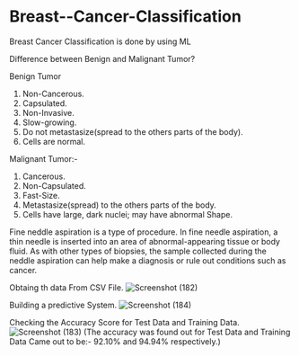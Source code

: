 # Breast--Cancer-Classification
Breast Cancer Classification is done by using ML


Difference between Benign and Malignant Tumor?

Benign Tumor                                                                             
1. Non-Cancerous.                                                                         
2. Capsulated.                                                                                                                           
3. Non-Invasive.                                                                          
4. Slow-growing.                                                                          
5. Do not metastasize(spread to the others parts of the body).                            
6. Cells are normal.

 Malignant Tumor:-
 1. Cancerous.
 2. Non-Capsulated. 
 3. Fast-Size.
 4. Metastasize(spread) to the others parts of the body.
 5. Cells have large, dark nuclei; may have abnormal Shape.



Fine neddle aspiration is a type of procedure. In fine needle aspiration, a thin needle is inserted into an area of abnormal-appearing tissue or body fluid. As with other types of biopsies, the sample collected during the neddle aspiration can help make a diagnosis or rule out conditions such as cancer.


Obtaing th data From CSV File.
![Screenshot (182)](https://user-images.githubusercontent.com/121851937/217705878-a433d2d7-2383-4b07-9f91-7978f2eaa8bc.png)






Building a predictive System.
![Screenshot (184)](https://user-images.githubusercontent.com/121851937/217705902-215b61a4-316a-467b-981c-e9e58df42246.png)




Checking the Accuracy Score for Test Data and Training Data.
![Screenshot (183)](https://user-images.githubusercontent.com/121851937/217705905-e921fbfa-ebc5-4fb0-be60-e8dd1ca2694f.png)
(The accuracy was found out for Test Data and Training Data Came out to be:- 92.10% and 94.94% respectively.)

